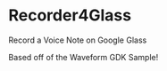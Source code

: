 Recorder4Glass
==============

Record a Voice Note on Google Glass





Based off of the Waveform GDK Sample!
